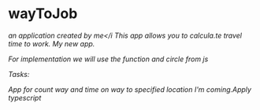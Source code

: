# wayToJob
<i>an application created by me</i
<i>This app allows you to calcula.te travel time to work. </i>
My new app.

For implementation we will use the function and circle from js

Tasks:

App for count way and time on way to specified location
I'm coming.Apply typescript
